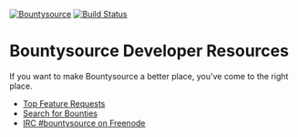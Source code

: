 [![Bountysource](https://www.bountysource.com/badge/team?team_id=1&style=bounties_posted)](https://www.bountysource.com/teams/bountysource/bounties?utm_source=Bountysource&utm_medium=shield&utm_campaign=bounties_posted)
[![Build Status](https://travis-ci.org/bountysource/core.svg?branch=master)](https://travis-ci.org/bountysource/core)

# Bountysource Developer Resources

If you want to make Bountysource a better place, you've come to the right place.

* [Top Feature Requests](https://www.bountysource.com/teams/bountysource/issues)
* [Search for Bounties](https://www.bountysource.com/teams/bountysource)
* [IRC #bountysource on Freenode](https://kiwiirc.com/client/chat.freenode.net:+6697/?nick=Bountyuser|?#Bountysource)
